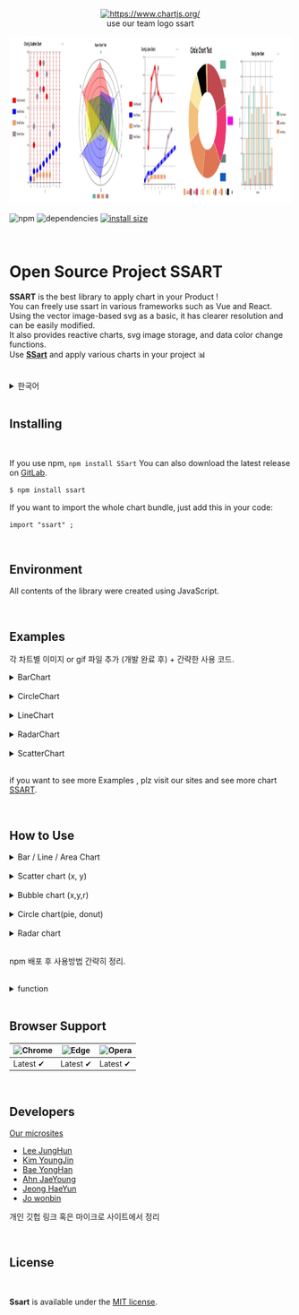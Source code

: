 <p align="center">
  <a href="our micro sites" target="_blank">
    <img src="https://www.chartjs.org/media/logo-title.svg" alt="https://www.chartjs.org/"><br/>
  </a>
   use our team logo ssart
</p>

 <img src= src\img\sample.jpg width = "100%" height = "300px">

![npm](https://img.shields.io/npm/v/ssart) <!-- 배포하면 버전이 찍힘  -->
![dependencies](https://img.shields.io/badge/dependencies-d3-brightengreen)
[![install size](https://packagephobia.now.sh/badge?p=ssart)](https://packagephobia.now.sh/result?p=ssart)


<br>

# Open Source Project SSART

**SSART** is the best library to apply chart in your Product !<br>
You can freely use ssart in various frameworks such as Vue and React.<br>
Using the vector image-based svg as a basic, it has clearer resolution and can be easily modified.<br>
It also provides reactive charts, svg image storage, and data color change functions.<br>
Use [**SSart**]() and apply various charts in your project 📊 <br><br> 


<details>
  <summary>한국어</summary>
  <br>
   ssart는 다양한 차트를 프로젝트에 적용할 수 있는 최고의 라이브러리입니다<br>
    Vue 와 React 같은 다양한 프레임 워크에서 자유롭게 사용할 수 있습니다.<br>
    vector 이미지 기반의 svg를 사용하여 선명한 해상도를 가진 차트를 자유롭게 수정할 수 있습니다.<br>
    또한, 반응형 차트, svg 이미지 저장 기능, 데이터 색상 변경 기능 등을 제공합니다.<br>
    ssart를 이용하여 다양한 차트를 여러분의 프로젝트에 적용해 보세요    <br>
  </details>
<br>

## Installing
<br>

If you use npm, ```npm install SSart``` You can also download the latest release on [GitLab](https://lab.ssafy.com/s06-final/S06P31S201.git).

``` bash
$ npm install ssart
```

If you want to import the whole chart bundle, just add this in your code:

``` vue
import "ssart" ; 
```
<br>

## Environment

All contents of the library were created using JavaScript.

<br>

## Examples

각 차트별 이미지 or gif 파일 추가 (개발 완료 후) + 간략한 사용 코드.

<details>
  <summary>BarChart</summary>
  <br>
    <img src= src\img\barchart.jpg width = "300px" height = "300px">

    barchart

<br>
  </details>
 <br>
 <details>
  <summary>CircleChart</summary>
  <br>
    <img src= src\img\circlechart.jpg width = "300px" height = "300px">

    circlechart

<br>
  </details>
  <br>
  <details>
  <summary>LineChart</summary>
  <br>
    <img src= src\img\linechart.jpg width = "300px" height = "300px">

    linechart

<br>
  </details>
  <br>
  <details>
  <summary>RadarChart</summary>
  <br>
    <img src= src\img\radarchart.jpg width = "300px" height = "300px">

    radarchart

<br>
  </details>
  <br>
  
  <details>
  <summary>ScatterChart</summary>
  <br>
    <img src= src\img\scatterchart.jpg width = "300px" height = "300px">

    scatterchart

<br>
  </details>

<br>

if you want to see more Examples , plz visit our sites and see more chart [SSART](ssart).

<br>

## How to Use

<details>
  <summary>Bar / Line / Area Chart</summary>
  <br>

```js
const data = {
  labels: ['a','b','c','d','e','f'],
  datasets: [
    {
      label: 'Fully Rounded',
      data: [
              {name: 'a', value: 10},
              {name: 'b', value: 29},
              {name: 'c', value: 32},
              {name: 'd', value: 25},
              {name: 'e', value: 23},
              {name: 'f', value: 15}
            ],
      borderColor: red, // 추후 추가
      backgroundColor: red,
      borderWidth: 2,  // 추후 추가
      borderRadius: Number.MAX_VALUE,// 추후 추가
      borderSkipped: false, // 추후 추가
    },
    {
      label: 'Small Radius',
			data : [
              {name: 'a', value: 10},
              {name: 'b', value: 29},
              {name: 'c', value: 32},
              {name: 'd', value: 25},
              {name: 'e', value: 23},
              {name: 'f', value: 15}
            ],
      borderColor: blue,// 추후 추가
      backgroundColor: blue,
      borderWidth: 2,// 추후 추가
      borderRadius: 5,// 추후 추가
      borderSkipped: false,// 추후 추가
    }
  ]
};


```

<br>
  </details>
 <br>
 <details>
  <summary>Scatter chart (x, y)</summary>
  <br>

``` js
const data = {
		labels: [0, 1, 2, 3, 4, 5, 6, 7, 8, 9],
		datasets: [
			{
				label: 'Fully Rounded',
				data: [
					{ name: 1, value: 10 },
					{ name: 2, value: 29 },
					{ name: 3, value: 32 },
					{ name: 4, value: 25 },
					{ name: 5, value: 23 },
					{ name: 10, value: 15 }
				],
				backgroundColor: "red",

			},
			{
				label: 'Small Radius',
				data: [1, 3, 3, 4, 5, 6, 7, 8, 9, 10]
				,
				backgroundColor: "blue",
			},
			{
				label: 'Small Radius',
				data:
				[
					[1, 1], [2, 2], [3, 2], [4, 2], [5, 2], [6, 2]
				],
			},
			{
				label: 'Small Radius',
				data: [
					{ x: 1, y: 15 },
					{ x: 2, y: 23 },
					{ x: 3, y: 25 },
					{ x: 4, y: 32 },
					{ x: 5, y: 29 },
					{ x: 6, y: 13 },
					{ x: 7, y: 15 },
				],
			}
		]
};
```

<br>
  </details>
  <br>
  <details>
  <summary>Bubble chart (x,y,r)</summary>
  <br>
    
```js
const data = {
    labels: [0, 1, 2, 3, 4, 5, 6, 7, 8, 9],
    datasets: [
        {
            label: 'Small Radius',
            data:
                [
                    [1, 1, 1], [2, 2, 2], [3, 2, 3], [4, 2, 4], [5, 2, 5], [6, 2, 6]
                ],
        },
        {
            label: 'Small Radius',
            data: [
                { x: 1, y: 15, r: 10 },
                { x: 2, y: 23, r: 20 },
                { x: 3, y: 25, r: 30 },
                { x: 4, y: 32, r: 30 },
                { x: 5, y: 29, r: 100 },
                { x: 6, y: 13, r: 20 },
                { x: 7, y: 15, r: 50 },
            ],
        }
    ]
};
```

<br>
  </details>
  <br>
  <details>
  <summary>Circle chart(pie, donut)</summary>
  <br>

```js
const data = {
   labels: ['A', 'B', 'C', 'D', 'E', 'F', 'G', 'H'],
   datasets: [
      { name: 'AAAAAAAAAAA', value: 1000, color: '#efa86b' },
      { name: 'BBBBBBBBBBB', value: 1500, color: '#c1484f' },
      { name: 'C', value: 1300, color: '#d35d50' },
      { name: 'D', value: 900, color: '#f4c17c' },
      { name: 'E', value: 300, color: '#fae8a4' },
      { name: 'F', value: 1200, color: '#df7454' },
      { name: 'G', value: 1100, color: '#e88d5d' },
      { name: 'H', value: 600, color: '#f8d690' }
   ]
};
```

<br>
  </details>
  <br>
  
  <details>
  <summary>Radar chart</summary>
  <br>
    
```js
const data = {
            labels: ['A', 'B', 'C', 'D' ,'E' ,'F'], // 각 축 이름
            datasets: [ // 각 데이터 이름
                { name: 'AAA' },
                { name: 'BBB' },
                { name: 'CC' },
                { name : 'DDDDD'}
            ],
            data:[ // 각 데이터 value
                [2700,2700,1200,13,1400,1700],
                [1400,100,2800,2500,1200,2100],
                [1200,1900,1400,12,2700,1600],
                [20,2200,2000,520,2300,200],
            ]            
        };
```

<br>
  </details>

<br>

npm 배포 후 사용방법 간략히 정리.

<br>

<details>
  <summary>function</summary>
  A collection of frequently used function

  주요 사용하는 기능 추려서 정리 예정.
  </details>

<br>

## Browser Support
![Chrome](https://raw.githubusercontent.com/alrra/browser-logos/main/src/chrome/chrome_48x48.png) | ![Edge](https://raw.githubusercontent.com/alrra/browser-logos/main/src/edge/edge_48x48.png) |![Opera](https://raw.githubusercontent.com/alrra/browser-logos/main/src/opera/opera_48x48.png) |
--- | --- | --- |
Latest ✔ | Latest ✔ | Latest ✔ |
<br>

## Developers

[Our microsites](https://naver.com) <br>

* [Lee JungHun]()<br>
* [Kim YoungJin]()<br>
* [Bae YongHan]()<br>
* [Ahn JaeYoung]()<br>
* [Jeong HaeYun]()<br>
* [Jo wonbin]()<br>

개인 깃헙 링크 혹은 마이크로 사이트에서 정리

<br>

## License

<br>

**Ssart** is available under the [MIT license](LICENSE).

<br>
<!-- MIT 라이센스 링크 -->
